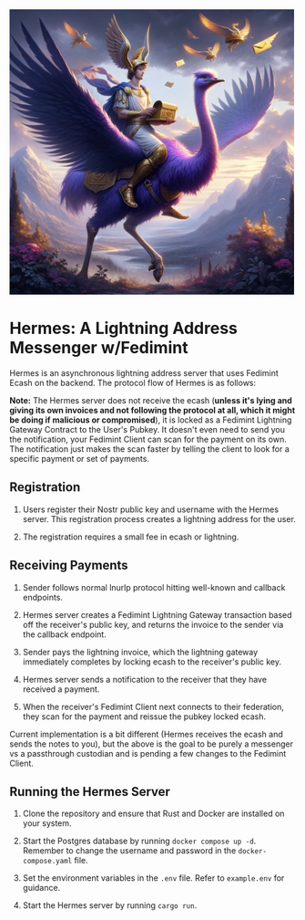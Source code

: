 <img src="assets/hermes_nostrich.png" width="500">

# Hermes: A Lightning Address Messenger w/Fedimint

Hermes is an asynchronous lightning address server that uses Fedimint Ecash on the backend. The protocol flow of Hermes is as follows:

**Note:** The Hermes server does not receive the ecash (**unless it's lying and giving its own invoices and not following the protocol at all, which it might be doing if malicious or compromised**), it is locked as a Fedimint Lightning Gateway Contract to the User's Pubkey. It doesn't even need to send you the notification, your Fedimint Client can scan for the payment on its own. The notification just makes the scan faster by telling the client to look for a specific payment or set of payments.

## Registration

1. Users register their Nostr public key and username with the Hermes server. This registration process creates a lightning address for the user.

2. The registration requires a small fee in ecash or lightning.

## Receiving Payments

1. Sender follows normal lnurlp protocol hitting well-known and callback endpoints.

2. Hermes server creates a Fedimint Lightning Gateway transaction based off the receiver's public key, and returns the invoice to the sender via the callback endpoint.

3. Sender pays the lightning invoice, which the lightning gateway immediately completes by locking ecash to the receiver's public key.

4. Hermes server sends a notification to the receiver that they have received a payment.

5. When the receiver's Fedimint Client next connects to their federation, they scan for the payment and reissue the pubkey locked ecash.

Current implementation is a bit different (Hermes receives the ecash and sends the notes to you), but the above is the goal to be purely a messenger vs a passthrough custodian and is pending a few changes to the Fedimint Client.

## Running the Hermes Server

1. Clone the repository and ensure that Rust and Docker are installed on your system.

2. Start the Postgres database by running `docker compose up -d`. Remember to change the username and password in the `docker-compose.yaml` file.

3. Set the environment variables in the `.env` file. Refer to `example.env` for guidance.

4. Start the Hermes server by running `cargo run`.
